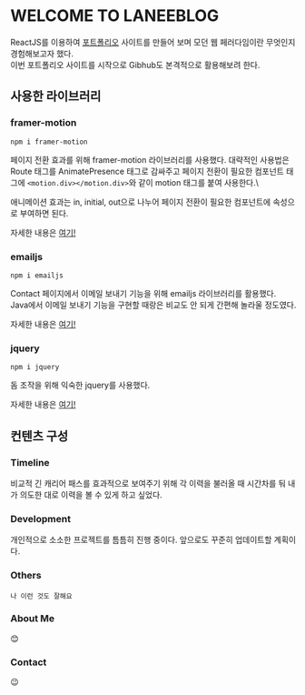 # WELCOME TO LANEEBLOG

ReactJS를 이용하여 [포트폴리오](https://laneeblog.github.io/my-portfolio/) 사이트를 만들어 보며 모던 웹 페러다임이란 무엇인지 경험해보고자 했다.\
이번 포트폴리오 사이트를 시작으로 Gibhub도 본격적으로 활용해보려 한다.


## 사용한 라이브러리


### framer-motion

`npm i framer-motion`

페이지 전환 효과를 위해 framer-motion 라이브러리를 사용했다.
대략적인 사용법은 Route 태그를 AnimatePresence 태그로 감싸주고 페이지 전환이 필요한 컴포넌트 태그에 `<motion.div></motion.div>`와 같이 motion 태그를 붙여 사용한다.\


애니메이션 효과는 in, initial, out으로 나누어 페이지 전환이 필요한 컴포넌트에 속성으로 부여하면 된다.

자세한 내용은 [여기!](https://www.npmjs.com/package/framer-motion)


### emailjs

`npm i emailjs`

Contact 페이지에서 이메일 보내기 기능을 위해 emailjs 라이브러리를 활용했다.\
Java에서 이메일 보내기 기능을 구현할 때랑은 비교도 안 되게 간편해 놀라울 정도였다.

자세한 내용은 [여기!](https://www.npmjs.com/package/emailjs)


### jquery

`npm i jquery`

돔 조작을 위해 익숙한 jquery를 사용했다.

자세한 내용은 [여기!](https://www.npmjs.com/package/jquery)


## 컨텐츠 구성

### Timeline

비교적 긴 캐리어 패스를 효과적으로 보여주기 위해 각 이력을 불러올 때 시간차를 둬 내가 의도한 대로 이력을 볼 수 있게 하고 싶었다.

### Development

개인적으로 소소한 프로젝트를 틈틈히 진행 중이다. 앞으로도 꾸준히 업데이트할 계획이다.

### Others

`나 이런 것도 잘해요`

### About Me

😊

### Contact

😉
